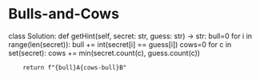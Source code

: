 # Bulls-and-Cows
class Solution:
    def getHint(self, secret: str, guess: str) -> str:
        bull=0
        for i in range(len(secret)):
            bull += int(secret[i] == guess[i])
        cows=0
        for c in set(secret):
            cows += min(secret.count(c), guess.count(c))
        
        return f"{bull}A{cows-bull}B" 
